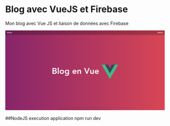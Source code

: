 # Blog avec VueJS et Firebase
Mon blog avec Vue JS et liaison de données avec Firebase

![Alt text](/src/assets/home_blog.png)

##NodeJS execution application
npm run dev
